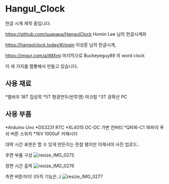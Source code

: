 # Hangul_Clock
한글 시계 제작 중입니다.

https://github.com/suapapa/HangulClock
Homin Lee 님의 한글시계와

https://hangulclock.today/#/main
이상훈 님의 한글시계,

https://imgur.com/a/iMXmj
마지막으로 Buckeyeguy89 의 word clock

이 세 가지를 짬뽕해서 만들고 있습니다.

## 사용 재료
*멀바우 18T 집성목
*5T 형광연두(반투명) 아크릴
*3T 광확산 PC

## 사용 부품
*Arduino Uno
*DS3231 RTC
*XL4015 DC-DC 가변 컨버티
*QN16-C1 16파이 푸쉬 버튼 스위치
*16V 1000uF 커패시터



대략 시간 표현은 할 수 있게 만든지는 한참 됐지만 이제서야 사진 업로드..


후면 부품 구성
![resize_IMG_0275](https://user-images.githubusercontent.com/22463616/104731112-94dded00-577e-11eb-871a-b2b38bf49823.jpg)




정면 시간 출력
![resize_IMG_0276](https://user-images.githubusercontent.com/22463616/104731130-99a2a100-577e-11eb-89e5-d1030de1c5a2.jpg)




측면 버튼까지! (아직 기능은..)
![resize_IMG_0277](https://user-images.githubusercontent.com/22463616/104731133-9ad3ce00-577e-11eb-8ff5-4114117278a3.jpg)

